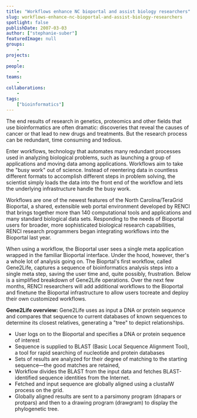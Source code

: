 ```yaml
---
title: "Workflows enhance NC bioportal and assist biology researchers"
slug: workflows-enhance-nc-bioportal-and-assist-biology-researchers
spotlight: false
publishDate: 2007-03-03
author: ["stephanie-suber"]
featuredImage: null
groups:
    - 
projects:
    - 
people:
    - 
teams: 
    - 
collaborations:
    - 
tags:
    ["bioinformatics"]
---
```

The end results of research in genetics, proteomics and other fields that use bioinformatics are often dramatic: discoveries that reveal the causes of cancer or that lead to new drugs and treatments. But the research process can be redundant, time consuming and tedious.

Enter workflows, technology that automates many redundant processes used in analyzing biological problems, such as launching a group of applications and moving data among applications. Workflows aim to take the "busy work" out of science. Instead of reentering data in countless different formats to accomplish different steps in problem solving, the scientist simply loads the data into the front end of the workflow and lets the underlying infrastructure handle the busy work.  

Workflows are one of the newest features of the North Carolina/TeraGrid Bioportal, a shared, extensible web portal environment developed by RENCI that brings together more than 140 computational tools and applications and many standard biological data sets. Responding to the needs of Bioportal users for broader, more sophisticated biological research capabilities, RENCI research programmers began integrating workflows into the Bioportal last year.

When using a workflow, the Bioportal user sees a single meta application wrapped in the familiar Bioportal interface. Under the hood, however, ther's a whole lot of analysis going on. The Bioprtal's first workflow, called Gene2Life, captures a sequence of bioinformatics analysis steps into a single meta step, saving the user time and, quite possibly, frustration. Below is a simplified breakdown of Gene2Life operations. Over the next few months, RENCI researchers will add additional workflows to the Bioportal and finetune the Bioportal infrastructure to allow users tocreate and deploy their own customized workflows.

<strong>Gene2Life overview:</strong> Gene2Life uses as input a DNA or protein sequence and compares that sequence to current databases of known sequences to determine its closest relatives, generating a "tree" to depict relationships.
<ul>
	<li>User logs on to the Bioportal and specifies a DNA or protein sequence of interest</li>
	<li>Sequence is supplied to BLAST (Basic Local Sequence Alignment Tool), a tool for rapid searching of nucleotide and protein databases</li>
	<li>Sets of results are analyzed for their degree of matching to the starting sequence—the good matches are retained,</li>
	<li>Workflow divides the BLAST from the input data and fetches BLAST-identified sequence identities from the Internet.</li>
	<li>Fetched and input sequence are globally aligned using a clustalW process on the grid.</li>
	<li>Globally aligned results are sent to a parsimony program (dnapars or protpars) and then to a drawing program (drawgram) to display the phylogenetic tree.</li>
</ul>
